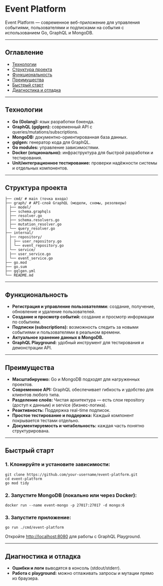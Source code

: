 # Event Platform

Event Platform — современное веб-приложение для управления событиями, пользователями и подписками на события с использованием Go, GraphQL и MongoDB.

---

## Оглавление

- [Технологии](#технологии)
- [Структура проекта](#структура-проекта)
- [Функциональность](#функциональность)
- [Преимущества](#преимущества)
- [Быстрый старт](#быстрый-старт)
- [Диагностика и отладка](#диагностика-и-отладка)

---

## Технологии

- **Go (Golang):** язык разработки бэкенда.
- **GraphQL (gqlgen):** современный API с queries/mutations/subscriptions.
- **MongoDB:** документно-ориентированная база данных.
- **gqlgen:** генератор кода для GraphQL.
- **Go modules:** управление зависимостями.
- **Docker (опционально):** инфраструктура для быстрой разработки и тестирования.
- **Unit/интеграционное тестирование:** проверки надёжности системы и отдельных компонентов.

---

## Структура проекта

```
├── cmd/ # main (точка входа)
├── graph/ # API-слой GraphQL (модели, схемы, резолверы)
│ ├── model/
│ ├── schema.graphqls
│ ├── resolver.go
│ ├── schema.resolvers.go
│ ├── mutation_resolver.go
│ └── query_resolver.go
├── internal/
│ ├── repository/
│ │ ├── user_repository.go
│ │ └── event_repository.go
│ └── service/
│ ├── user_service.go
│ └── event_service.go
├── go.mod
├── go.sum
├── gqlgen.yml
└── README.md
```
---

## Функциональность

- **Регистрация и управление пользователями:** создание, получение, обновление и удаление пользователей.
- **Создание и просмотр событий:** создание и просмотр информации по событиям.
- **Подписки (subscriptions):** возможность следить за новыми событиями и пользователями в реальном времени.
- **Актуальное хранение данных в MongoDB.**
- **GraphQL Playground:** удобный инструмент для тестирования и демонстрации API.

---

## Преимущества

- **Масштабируемо:** Go и MongoDB подходят для нагруженных проектов.
- **Современное API:** GraphQL обеспечивает гибкость и удобство для клиентов любого типа.
- **Разделение слоёв:** Чистая архитектура — есть слои repository (доступ к данным) и service (бизнес-логика).
- **Реактивность:** Поддержка real-time подписок.
- **Простое тестирование и поддержка:** Каждый компонент покрывается тестами отдельно.
- **Документируемость и читабельность:** каждая часть понятно структурирована.

---

## Быстрый старт

### 1. Клонируйте и установите зависимости:
```
git clone https://github.com/your-username/event-platform.git
cd event-platform
go mod tidy
```

### 2. Запустите MongoDB (локально или через Docker):
```
docker run --name event-mongo -p 27017:27017 -d mongo:6
```

### 3. Запустите приложение:
```
go run ./cmd/event-platform
```

Откройте [http://localhost:8080](http://localhost:8080) для работы с GraphQL Playground.

---

## Диагностика и отладка

- **Ошибки и логи** выводятся в консоль (stdout/stderr).
- **Работа с playground:** можно отлаживать запросы и мутации прямо из браузера.
